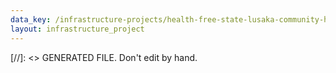 ```yaml
---
data_key: /infrastructure-projects/health-free-state-lusaka-community-health-centre
layout: infrastructure_project
---
```

[//]: <> GENERATED FILE. Don't edit by hand.